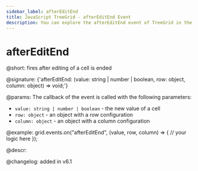 ```yaml
---
sidebar_label: afterEditEnd
title: JavaScript TreeGrid - afterEditEnd Event 
description: You can explore the afterEditEnd event of TreeGrid in the documentation of the DHTMLX JavaScript UI library. Browse developer guides and API reference, try out code examples and live demos, and download a free 30-day evaluation version of DHTMLX Suite.
---
```


# afterEditEnd

@short: fires after editing of a cell is ended

@signature: {'afterEditEnd: (value: string | number | boolean, row: object, column: object) => void;'}

@params:
The callback of the event is called with the following parameters:

- `value: string | number | boolean` - the new value of a cell
- `row: object` - an object with a row configuration
- `column: object` - an object with a column configuration

@example:
grid.events.on("afterEditEnd", (value, row, column) => {
    // your logic here
});

@descr:

@changelog: added in v6.1
